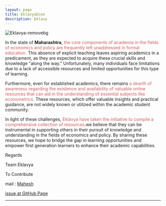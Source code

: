 ```yaml
---
layout: page
title: EklavyaEcon
description: Eklavy
---
```


<!-- The image  -->

  ![Eklavya-removebg](https://github.com/EklavyaEcon/EklavyaEcon.github.io/assets/126576030/f767244e-0b8d-451c-84a8-7aff3df81332)

  

In the state of **Maharashtra**,<font color="indianred"> the core components of academia in the fields of economics and policy are frequently left unaddressed in formal education.</font> This absence of explicit teaching leaves aspiring academics in a predicament, as they are expected to acquire these crucial skills and knowledge "along the way." Unfortunately, many individuals face limitations due to a lack of accessible resources and limited opportunities for this type of learning.

Furthermore, even for established academics, there remains <font color="indianred"> a dearth of awareness regarding the existence and availability of valuable online resources that can aid in the understanding of essential subjects like econometrics.</font> These resources, which offer valuable insights and practical guidance, are not widely known or utilized within the academic student community.

In light of these challenges, <font color="indianred"> Eklavya have taken the initiative to compile a comprehensive collection of resources</font>.we believe that they can be instrumental in supporting others in their pursuit of knowledge and understanding in the fields of economics and policy. By sharing these resources, we hope to bridge the gap in learning opportunities and empower first generation learners to enhance their academic capabilities.

Regards

Team Eklavya






To Contribute 

 mail : [Mahesh](mr.mahesh.econ@gmail.com) 
 
 [issue at GitHub Page](https://github.com/EklavyaEcon)

----



